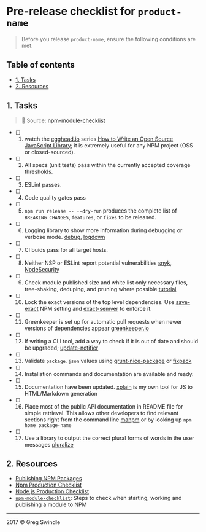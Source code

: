 # Pre-release checklist for `product-name`
> Before you release `product-name`, ensure the following conditions are
> met.

## Table of contents

<!-- toc -->

- [1. Tasks](#1-tasks)
- [2. Resources](#2-resources)

<!-- tocstop -->

<!-- tocend -->

## 1. Tasks
> :memo: Source:  [npm-module-checklist](https://github.com/bahmutov/npm-module-checklist)

- [ ] 1. watch the [egghead.io][egghead] series [How to Write an Open Source JavaScript Library][egghead series];
it is extremely useful for any NPM project (OSS or closed-sourced).

- [ ] 2. All specs (unit tests) pass within the currently accepted coverage thresholds.

- [ ] 3. ESLint passes.

- [ ] 4. Code quality gates pass

- [ ] 5. `npm run release -- --dry-run` produces the complete list of `BREAKING CHANGES`, `features`, or `fixes` to be released.

- [ ] 6. Logging library to show more information during debugging or verbose mode.
[debug][debug], [logdown][logdown]

- [ ] 7. CI buids pass for all target hosts.

- [ ] 8. Neither NSP or ESLint report potential vulnerabilities [snyk][snyk], [NodeSecurity][NodeSecurity]

- [ ] 9. Check module published size and white list only necessary files, tree-shaking, deduping, and pruning where possible [tutorial][module size]

- [ ] 10. Lock the exact versions of the top level dependencies.
Use [save-exact][save-exact] NPM setting and [exact-semver][exact-semver] to enforce it.

- [ ] 11. Greenkeeper is set up for automatic pull requests when newer versions of dependencies appear [greenkeeper.io][greenkeeper]

- [ ] 12. If writing a CLI tool, add a way to check if it is out of date and should be upgraded;
[update-notifier][update-notifier]

- [ ] 13. Validate `package.json` values using [grunt-nice-package][grunt-nice-package]
or [fixpack][fixpack]

- [ ] 14. Installation commands and documentation are available and ready.

- [ ] 15. Documentation have been updated. [xplain][xplain] is my own tool for JS to HTML/Markdown
generation

- [ ] 16. Place most of the public API documentation in README file for simple retrieval.
This allows other developers to find relevant sections right from the command line [manpm][manpm]
or by looking up `npm home package-name`

- [ ] 17. Use a library to output the correct plural forms of words in the user messages [pluralize][pluralize]

## 2. Resources

 * [Publishing NPM  Packages](https://docs.npmjs.com/getting-started/publishing-npm-packages)
 * [Npm Production Checklist](http://jbavari.github.io/blog/2015/10/17/npm-production-checklist/)
 * [Node.js Production Checklist](https://blog.risingstack.com/node-js-production-checklist/)
 * [`npm-module-checklist`](https://github.com/bahmutov/npm-module-checklist): Steps to check when starting, working and publishing a module to NPM


---

2017 © Greg Swindle

[egghead]: https://egghead.io
[egghead series]: https://egghead.io/series/how-to-write-an-open-source-javascript-library

[pick testing framework]: http://glebbahmutov.com/blog/picking-javascript-testing-framework/

[eslint]: http://eslint.org/
[jshint]: http://jshint.com/docs/
[jscs]: http://jscs.info/
[gulp-lint-everything]: https://github.com/bahmutov/gulp-lint-everything

[pre-git]: https://github.com/bahmutov/pre-git
[ghooks]: https://www.npmjs.com/package/ghooks

[Codacy]: https://codacy.com/
[CodeClimate]: https://codeclimate.com/
[BitHound]: https://www.bithound.io/

[commitizen]: https://www.npmjs.com/package/commitizen

[debug]: https://github.com/visionmedia/debug
[logdown]: https://github.com/caiogondim/logdown

[validate-commit-msg]: https://www.npmjs.com/package/validate-commit-msg

[git-issues]: https://www.npmjs.com/package/git-issues

[travis]: https://travis-ci.org/
[circle]: https://circleci.com/

[badges]: http://glebbahmutov.com/blog/tightening-node-project/
[nodeico]: https://nodei.co/
[david-dm]: https://david-dm.org/

[module size]: http://glebbahmutov.com/blog/smaller-published-NPM-modules/

[semantic-release]: https://github.com/semantic-release/semantic-release
[semver]: http://semver.org/
[semver important]: https://medium.com/javascript-scene/software-versions-are-broken-3d2dc0da0783#.h96ppopx3
[broken semver]: https://www.youtube.com/watch?v=tc2UgG5L7WM

[save-exact]: https://docs.npmjs.com/misc/config#save-exact
[exact-semver]: https://github.com/bahmutov/exact-semver

[next-update install]: https://github.com/bahmutov/next-update#install
[greenkeeper]: http://greenkeeper.io/

[update-notifier]: https://github.com/yeoman/update-notifier

[snyk]: https://www.npmjs.com/package/snyk
[NodeSecurity]: https://nodesecurity.io/

[grunt-nice-package]: https://github.com/bahmutov/grunt-nice-package
[fixpack]: https://github.com/henrikjoreteg/fixpack

[atom]: https://github.com/atom/atom/blob/master/CONTRIBUTING.md
[lodash]: https://github.com/lodash/lodash/blob/master/CONTRIBUTING.md
[contributing]: https://github.com/blog/1184-contributing-guidelines

[xplain]: https://github.com/bahmutov/xplain

[manpm]: https://github.com/bahmutov/manpm

[pluralize]: https://github.com/blakeembrey/pluralize
